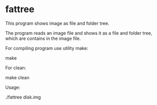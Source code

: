 fattree
========

This program shows image as file and folder tree.

The program reads an image file and shows it as a file and folder tree,
which are contains in the image file.


For compiling program use utility make:

make

For clean:

make clean

Usage:

./fattree disk.img
